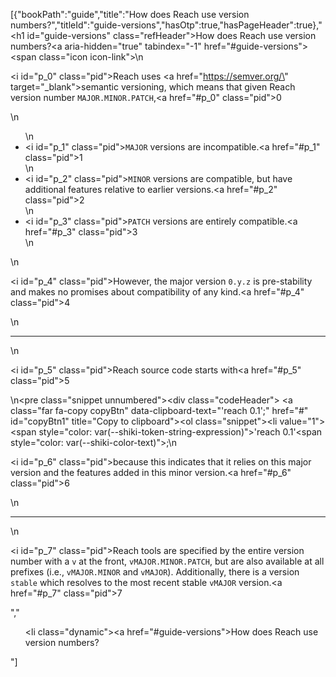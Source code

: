 [{"bookPath":"guide","title":"How does Reach use version numbers?","titleId":"guide-versions","hasOtp":true,"hasPageHeader":true},"<h1 id=\"guide-versions\" class=\"refHeader\">How does Reach use version numbers?<a aria-hidden=\"true\" tabindex=\"-1\" href=\"#guide-versions\"><span class=\"icon icon-link\"></span></a></h1>\n<p><i id=\"p_0\" class=\"pid\"></i>Reach uses <a href=\"https://semver.org/\" target=\"_blank\">semantic versioning</a>, which means that given Reach version number <code>MAJOR.MINOR.PATCH</code>,<a href=\"#p_0\" class=\"pid\">0</a></p>\n<ul>\n  <li><i id=\"p_1\" class=\"pid\"></i><code>MAJOR</code> versions are incompatible.<a href=\"#p_1\" class=\"pid\">1</a></li>\n  <li><i id=\"p_2\" class=\"pid\"></i><code>MINOR</code> versions are compatible, but have additional features relative to earlier versions.<a href=\"#p_2\" class=\"pid\">2</a></li>\n  <li><i id=\"p_3\" class=\"pid\"></i><code>PATCH</code> versions are entirely compatible.<a href=\"#p_3\" class=\"pid\">3</a></li>\n</ul>\n<p><i id=\"p_4\" class=\"pid\"></i>However, the major version <code>0.y.z</code> is pre-stability and makes no promises about compatibility of any kind.<a href=\"#p_4\" class=\"pid\">4</a></p>\n<hr>\n<p><i id=\"p_5\" class=\"pid\"></i>Reach source code starts with<a href=\"#p_5\" class=\"pid\">5</a></p>\n<pre class=\"snippet unnumbered\"><div class=\"codeHeader\">&nbsp;<a class=\"far fa-copy copyBtn\" data-clipboard-text=\"'reach 0.1';\" href=\"#\" id=\"copyBtn1\" title=\"Copy to clipboard\"></a></div><ol class=\"snippet\"><li value=\"1\"><span style=\"color: var(--shiki-token-string-expression)\">'reach 0.1'</span><span style=\"color: var(--shiki-color-text)\">;</span></li></ol></pre>\n<p><i id=\"p_6\" class=\"pid\"></i>because this indicates that it relies on this major version and the features added in this minor version.<a href=\"#p_6\" class=\"pid\">6</a></p>\n<hr>\n<p><i id=\"p_7\" class=\"pid\"></i>Reach tools are specified by the entire version number with a <code>v</code> at the front, <code>vMAJOR.MINOR.PATCH</code>, but are also available at all prefixes (i.e., <code>vMAJOR.MINOR</code> and <code>vMAJOR</code>). Additionally, there is a version <code>stable</code> which resolves to the most recent stable <code>vMAJOR</code> version.<a href=\"#p_7\" class=\"pid\">7</a></p>","<ul><li class=\"dynamic\"><a href=\"#guide-versions\">How does Reach use version numbers?</a></li></ul>"]